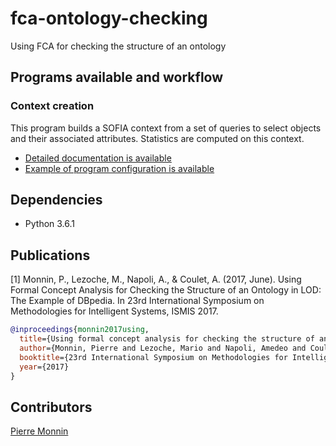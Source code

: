 # fca-ontology-checking

Using FCA for checking the structure of an ontology

## Programs available and workflow

### Context creation

This program builds a SOFIA context from a set of queries to select objects and their associated 
attributes. Statistics are computed on this context.

* [Detailed documentation is available](documentation/contextCreation.md)
* [Example of program configuration is available](examples/conf-context-creation.json)

## Dependencies

* Python 3.6.1

## Publications

[1] Monnin, P., Lezoche, M., Napoli, A., & Coulet, A. (2017, June). 
Using Formal Concept Analysis for Checking the Structure of an Ontology in LOD: The Example of DBpedia. 
In 23rd International Symposium on Methodologies for Intelligent Systems, ISMIS 2017.

```bibtex
@inproceedings{monnin2017using,
  title={Using formal concept analysis for checking the structure of an ontology in LOD: the example of DBpedia},
  author={Monnin, Pierre and Lezoche, Mario and Napoli, Amedeo and Coulet, Adrien},
  booktitle={23rd International Symposium on Methodologies for Intelligent Systems, ISMIS 2017},
  year={2017}
}
```

## Contributors

[Pierre Monnin](https://pmonnin.github.io/)
